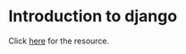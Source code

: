 <h1>Introduction to django</h1>

<p>
  Click <a href="https://www.youtube.com/watch?v=xCSIfnFenw0">here</a> for the
  resource.
</p>
